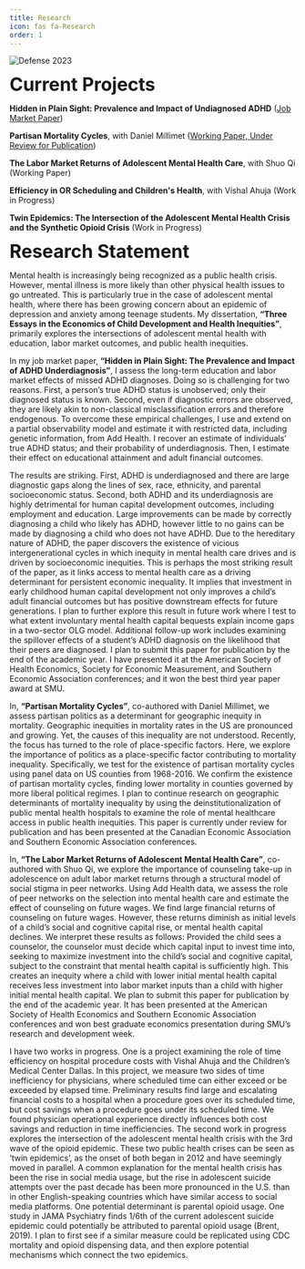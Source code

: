 ```yaml
---
title: Research
icon: fas fa-Research
order: 1
---
```


<img src="https://pbs.twimg.com/media/Ft8ezThaQAguPfL?format=jpg&name=large" alt="Defense 2023">

<font size="6"><b>Current Projects</b></font>

<b>Hidden in Plain Sight: Prevalence and Impact of Undiagnosed ADHD</b> (<a href="https://drive.google.com/file/d/1ggDvEzWM4mXRLY63o4HMyGhUoyYleZ73/view?usp=sharing">Job Market Paper</a>)

<b>Partisan Mortality Cycles</b>, with Daniel Millimet (<a href="https://smu.app.box.com/s/114p6kflefc2j1ul5ixsff633g1xmfc3">Working Paper, Under Review for Publication</a>)

<b>The Labor Market Returns of Adolescent Mental Health Care</b>, with Shuo Qi (Working Paper)

<b>Efficiency in OR Scheduling and Children's Health</b>, with Vishal Ahuja (Work in Progress)

<b>Twin Epidemics: The Intersection of the Adolescent Mental Health Crisis and the Synthetic Opioid Crisis</b> (Work in Progress)

<font size="6"><b>Research Statement</b></font>

Mental health is increasingly being recognized as a public health crisis. However, mental illness is more likely than other physical health issues to go untreated. This is particularly true in the case of adolescent mental health, where there has been growing concern about an epidemic of depression and anxiety among teenage students. My dissertation, <b>“Three Essays in the Economics of Child Development and Health Inequities”</b>, primarily explores the intersections of adolescent mental health with education, labor market outcomes, and public health inequities.

In my job market paper, <b>“Hidden in Plain Sight: The Prevalence and Impact of ADHD Underdiagnosis”</b>, I assess the long-term education and labor market effects of missed ADHD diagnoses. Doing so is challenging for two reasons. First, a person’s true ADHD status is unobserved; only their diagnosed status is known. Second, even if diagnostic errors are observed, they are likely akin to non-classical misclassification errors and therefore endogenous. To overcome these empirical challenges, I use and extend on a partial observability model and estimate it with restricted data, including genetic information, from Add Health. I recover an estimate of individuals’ true ADHD status; and their probability of underdiagnosis. Then, I estimate their effect on educational attainment and adult financial outcomes. 

The results are striking. First, ADHD is underdiagnosed and there are large diagnostic gaps along the lines of sex, race, ethnicity, and parental socioeconomic status. Second, both ADHD and its underdiagnosis are highly detrimental for human capital development outcomes, including employment and education. Large improvements can be made by correctly diagnosing a child who likely has ADHD, however little to no gains can be made by diagnosing a child who does not have ADHD. 
Due to the hereditary nature of ADHD, the paper discovers the existence of vicious intergenerational cycles in which inequity in mental health care drives and is driven by socioeconomic inequities. This is perhaps the most striking result of the paper, as it links access to mental health care as a driving determinant for persistent economic inequality. It implies that investment in early childhood human capital development not only improves a child’s adult financial outcomes but has positive downstream effects for future generations. I plan to further explore this result in future work where I test to what extent involuntary mental health capital bequests explain income gaps in a two-sector OLG model. Additional follow-up work includes examining the spillover effects of a student’s ADHD diagnosis on the likelihood that their peers are diagnosed. I plan to submit this paper for publication by the end of the academic year. I have presented it at the American Society of Health Economics, Society for Economic Measurement, and Southern Economic Association conferences; and it won the best third year paper award at SMU.

In, <b>“Partisan Mortality Cycles”</b>, co-authored with Daniel Millimet, we assess partisan politics as a determinant for geographic inequity in mortality. Geographic inequities in mortality rates in the US are pronounced and growing. Yet, the causes of this inequality are not understood. Recently, the focus has turned to the role of place-specific factors. Here, we explore the importance of politics as a place-specific factor contributing to mortality inequality. Specifically, we test for the existence of partisan mortality cycles using panel data on US counties from 1968-2016. We confirm the existence of partisan mortality cycles, finding lower mortality in counties governed by more liberal political regimes. I plan to continue research on geographic determinants of mortality inequality by using the deinstitutionalization of public mental health hospitals to examine the role of mental healthcare access in public health inequities. This paper is currently under review for publication and has been presented at the Canadian Economic Association and Southern Economic Association conferences.
 
In, <b>“The Labor Market Returns of Adolescent Mental Health Care”</b>, co-authored with Shuo Qi, we explore the importance of counseling take-up in adolescence on adult labor market returns through a structural model of social stigma in peer networks. Using Add Health data, we assess the role of peer networks on the selection into mental health care and estimate the effect of counseling on future wages. We find large financial returns of counseling on future wages. However, these returns diminish as initial levels of a child’s social and cognitive capital rise, or mental health capital declines. We interpret these results as follows: Provided the child sees a counselor, the counselor must decide which capital input to invest time into, seeking to maximize investment into the child’s social and cognitive capital, subject to the constraint that mental health capital is sufficiently high. This creates an inequity where a child with lower initial mental health capital receives less investment into labor market inputs than a child with higher initial mental health capital. We plan to submit this paper for publication by the end of the academic year. It has been presented at the American Society of Health Economics and Southern Economic Association conferences and won best graduate economics presentation during SMU’s research and development week.

I have two works in progress. One is a project examining the role of time efficiency on hospital procedure costs with Vishal Ahuja and the Children’s Medical Center Dallas. In this project, we measure two sides of time inefficiency for physicians, where scheduled time can either exceed or be exceeded by elapsed time. Preliminary results find large and escalating financial costs to a hospital when a procedure goes over its scheduled time, but cost savings when a procedure goes under its scheduled time. We found physician operational experience directly influences both cost savings and reduction in time inefficiencies.
The second work in progress explores the intersection of the adolescent mental health crisis with the 3rd wave of the opioid epidemic. These two public health crises can be seen as ‘twin epidemics’, as the onset of both began in 2012 and have seemingly moved in parallel. A common explanation for the mental health crisis has been the rise in social media usage, but the rise in adolescent suicide attempts over the past decade has been more pronounced in the U.S. than in other English-speaking countries which have similar access to social media platforms. One potential determinant is parental opioid usage. One study in JAMA Psychiatry finds 1/6th of the current adolescent suicide epidemic could potentially be attributed to parental opioid usage (Brent, 2019). I plan to first see if a similar measure could be replicated using CDC mortality and opioid dispensing data, and then explore potential mechanisms which connect the two epidemics. 

